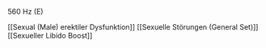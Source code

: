 560 Hz (E)

[[Sexual (Male) erektiler Dysfunktion]]
[[Sexuelle Störungen (General Set)]]
[[Sexueller Libido Boost]]